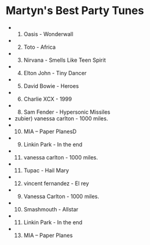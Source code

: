 
Martyn's Best Party Tunes
=========================

* 1) Oasis - Wonderwall
* 2) Toto - Africa
* 3) Nirvana - Smells Like Teen Spirit
* 4) Elton John - Tiny Dancer
* 5) David Bowie - Heroes
* 6) Charlie XCX - 1999
* 8) Sam Fender - Hypersonic Missiles
* zubier) vanessa carlton - 1000 miles.
* 10) MIA – Paper PlanesD
* 9) Linkin Park - In the end
* 11) vanessa carlton - 1000 miles.
* 11) Tupac - Hail Mary
* 12) vincent fernandez - El rey
* 9) Vanessa Carlton - 1000 miles.
* 10) Smashmouth - Allstar
* 11) Linkin Park - In the end
* 13) MIA – Paper Planes

